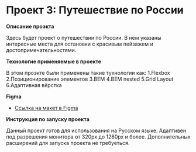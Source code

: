 # Проект 3: Путешествие по России

**Описание проэкта**

Здесь будет проект о путешествии по России. В нем указаны интересные места для остановки с красивым пейзажем и достопримечательностями.


**Технологие применяемые в проекте**

В этом проэкте были применены такие тухнологии как:
1.Flexbox
2.Позиционирование элементов
3.BEM
4.BEM nested
5.Grid Layout
6.Адаптивная вёрстка


**Figma**

* [Ссылка на макет в Figma](https://www.figma.com/file/OyRWEjU6wBwRe1hapzQoLx/Sprint-3%3A-Russia-%2F-desktop-%2B-mobile?node-id=28503%3A0)


**Инструкция по запуску проекта**

Данный проект готов для использования на Русском языке. Адаптивен под разрешения монитора от 320px до 1280px и более. Дополнительных расширений для запуска проекта не требуеться.